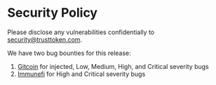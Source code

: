 # Security Policy

Please disclose any vulnerabilities confidentially to security@trusttoken.com.

We have two bug bounties for this release:
1. [Gitcoin](https://gitcoin.co/issue/trusttoken/bug-bounty/6/) for injected, Low, Medium, High, and Critical severity bugs
2. [Immunefi](https://immunefi.com/bounty/truefi/) for High and Critical severity bugs
